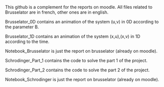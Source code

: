 This github is a complement for the reports on moodle. All files related to Brusselator are in french, other ones are in english.


Brusselator_0D contains an animation of the system (u,v) in 0D according to the parameter B.

Brusselator_1D contains an animation of the system (x,u),(x,v) in 1D according to the time.

Notebook_Brusselator is just the report on brusselator (already on moodle).


Schrodinger_Part_1 contains the code to solve the part 1 of the project.

Schrodinger_Part_2 contains the code to solve the part 2 of the project.

Notebook_Schrodinger is just the report on brusselator (already on moodle).
